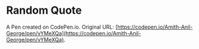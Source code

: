# Random Quote

A Pen created on CodePen.io. Original URL: [https://codepen.io/Amith-Anil-George/pen/vYMeXQa](https://codepen.io/Amith-Anil-George/pen/vYMeXQa).


